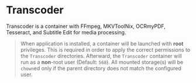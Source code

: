 # Transcoder

Transcoder is a container with FFmpeg, MKVToolNix, OCRmyPDF, Tesseract, and Subtitle Edit for media processing.

> When application is installed, a container will be launched with **root** privileges.
> This is required in order to apply the correct permissions to the `Transcoder` directories.
> Afterward, the `Transcoder` container will run as a **non**-root user (Default: `568`).
> All mounted storage(s) will be `chown`ed only if the parent directory does not match the configured user.
